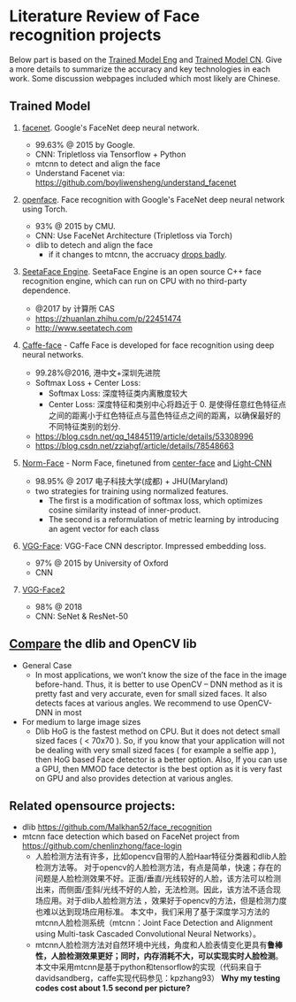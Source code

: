 # Literature Review of Face recognition projects

Below part is based on the [Trained Model Eng](https://github.com/betars/Face-Resources#trained-model) and [Trained Model CN](https://zhuanlan.zhihu.com/p/35339201). Give a more details to summarize the accuracy and key technologies in each work. Some discussion webpages included which most likely are Chinese. 

## Trained Model

1. [facenet](https://github.com/davidsandberg/facenet). Google's FaceNet deep neural network.
	* 99.63% @ 2015 by Google. 
	* CNN: Tripletloss via Tensorflow + Python
	* mtcnn to detect and align the face
	* Understand Facenet via: https://github.com/boyliwensheng/understand_facenet

2. [openface](https://github.com/cmusatyalab/openface). Face recognition with Google's FaceNet deep neural network using Torch.
	* 93% @ 2015 by CMU. 
	* CNN: Use FaceNet Architecture (Tripletloss via Torch)
	* dlib to detech and align the face
		* if it changes to mtcnn, the accruacy [drops badly](https://zhuanlan.zhihu.com/p/43804018).

3. [SeetaFace Engine](https://github.com/seetaface/SeetaFaceEngine). SeetaFace Engine is an open source C++ face recognition engine, which can run on CPU with no third-party dependence. 
	* @2017 by 计算所 CAS
	* https://zhuanlan.zhihu.com/p/22451474
	* http://www.seetatech.com

4. [Caffe-face](https://github.com/ydwen/caffe-face) - Caffe Face is developed for face recognition using deep neural networks. 
	* 99.28%@2016, 港中文+深圳先进院
	* Softmax Loss + Center Loss: 
		* Softmax Loss: 深度特征类内离散度较大
		* Center Loss: 深度特征和类别中心将趋近于 0.  是使得任意红色特征点之间的距离小于红色特征点与蓝色特征点之间的距离，以确保最好的不同特征类别的划分.
	* https://blog.csdn.net/qq_14845119/article/details/53308996
	* https://blog.csdn.net/zziahgf/article/details/78548663

5. [Norm-Face](https://github.com/happynear/NormFace) - Norm Face, finetuned from  [center-face](https://github.com/ydwen/caffe-face) and [Light-CNN](https://github.com/AlfredXiangWu/face_verification_experiment)
	* 98.95% @ 2017 电子科技大学(成都) + JHU(Maryland)
	* two strategies for training using normalized features. 
		* The first is a modification of softmax loss, which optimizes cosine similarity instead of inner-product. 
		* The second is a reformulation of metric learning by introducing an agent vector for each class

6. [VGG-Face](http://www.robots.ox.ac.uk/~vgg/software/vgg_face/): VGG-Face CNN descriptor. Impressed embedding loss.
	* 97% @ 2015 by University of Oxford 
	* CNN
  
7. [VGG-Face2](http://www.robots.ox.ac.uk/~vgg/data/vgg_face2/)
	* 98% @ 2018 
	* CNN: SeNet & ResNet-50

## [Compare](https://www.pyimagesearch.com/2017/04/10/detect-eyes-nose-lips-jaw-dlib-opencv-python/) the dlib and OpenCV lib
* General Case
  * In most applications, we won’t know the size of the face in the image before-hand. Thus, it is better to use OpenCV – DNN method as it is pretty fast and very accurate, even for small sized faces. It also detects faces at various angles. We recommend to use OpenCV-DNN in most
* For medium to large image sizes
  * Dlib HoG is the fastest method on CPU. But it does not detect small sized faces ( < 70x70 ). So, if you know that your application will not be dealing with very small sized faces ( for example a selfie app ), then HoG based Face detector is a better option. Also, If you can use a GPU, then MMOD face detector is the best option as it is very fast on GPU and also provides detection at various angles.

## Related opensource projects:

* dlib https://github.com/Malkhan52/face_recognition
* mtcnn face detection which based on FaceNet project from https://github.com/chenlinzhong/face-login
  * 人脸检测方法有许多，比如opencv自带的人脸Haar特征分类器和dlib人脸检测方法等。 对于opencv的人脸检测方法，有点是简单，快速；存在的问题是人脸检测效果不好。正面/垂直/光线较好的人脸，该方法可以检测出来，而侧面/歪斜/光线不好的人脸，无法检测。因此，该方法不适合现场应用。对于dlib人脸检测方法 ，效果好于opencv的方法，但是检测力度也难以达到现场应用标准。 本文中，我们采用了基于深度学习方法的mtcnn人脸检测系统（mtcnn：Joint Face Detection and Alignment using Multi-task Cascaded Convolutional Neural Networks）。
  * mtcnn人脸检测方法对自然环境中光线，角度和人脸表情变化更具有**鲁棒性，人脸检测效果更好；同时，内存消耗不大，可以实现实时人脸检测**。本文中采用mtcnn是基于python和tensorflow的实现（代码来自于davidsandberg，caffe实现代码参见：kpzhang93）
  **Why my testing codes cost about 1.5 second per picture?** 
